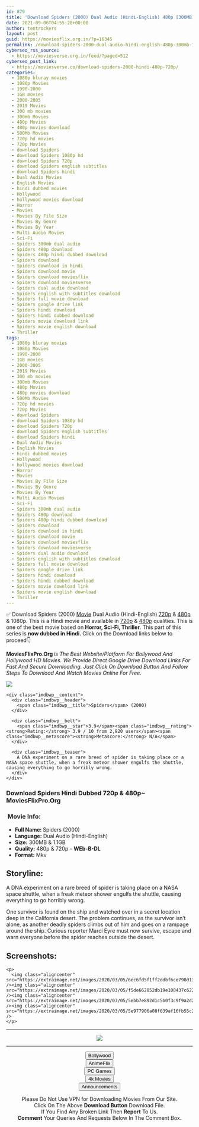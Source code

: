 ```yaml
---
id: 879
title: 'Download Spiders (2000) Dual Audio (Hindi-English) 480p [300MB] || 720p [1.1GB]'
date: 2021-09-06T04:55:28+00:00
author: tentrockers
layout: post
guid: https://moviesflix.org.in/?p=16345
permalink: /download-spiders-2000-dual-audio-hindi-english-480p-300mb-720p-1-1gb/
cyberseo_rss_source:
  - https://moviesverse.org.in/feed/?paged=512
cyberseo_post_link:
  - https://moviesverse.co/download-spiders-2000-hindi-480p-720p/
categories:
  - 1080p bluray movies
  - 1080p Movies
  - 1990-2000
  - 1GB movies
  - 2000-2005
  - 2019 Movies
  - 300 mb movies
  - 300mb Movies
  - 480p Movies
  - 480p movies download
  - 500Mb Movies
  - 720p hd movies
  - 720p Movies
  - download Spiders
  - download Spiders 1080p hd
  - download Spiders 720p
  - download Spiders english subtitles
  - download Spiders hindi
  - Dual Audio Movies
  - English Movies
  - hindi dubbed movies
  - Hollywood
  - hollywood movies download
  - Horror
  - Movies
  - Movies By File Size
  - Movies By Genre
  - Movies By Year
  - Multi Audio Movies
  - Sci-Fi
  - Spiders 300mb dual audio
  - Spiders 480p download
  - Spiders 480p hindi dubbed download
  - Spiders download
  - Spiders download in hindi
  - Spiders download movie
  - Spiders download moviesflix
  - Spiders download moviesverse
  - Spiders dual audio download
  - Spiders english with subtitles download
  - Spiders full movie download
  - Spiders google drive link
  - Spiders hindi download
  - Spiders hindi dubbed download
  - Spiders movie download link
  - Spiders movie english download
  - Thriller
tags:
  - 1080p bluray movies
  - 1080p Movies
  - 1990-2000
  - 1GB movies
  - 2000-2005
  - 2019 Movies
  - 300 mb movies
  - 300mb Movies
  - 480p Movies
  - 480p movies download
  - 500Mb Movies
  - 720p hd movies
  - 720p Movies
  - download Spiders
  - download Spiders 1080p hd
  - download Spiders 720p
  - download Spiders english subtitles
  - download Spiders hindi
  - Dual Audio Movies
  - English Movies
  - hindi dubbed movies
  - Hollywood
  - hollywood movies download
  - Horror
  - Movies
  - Movies By File Size
  - Movies By Genre
  - Movies By Year
  - Multi Audio Movies
  - Sci-Fi
  - Spiders 300mb dual audio
  - Spiders 480p download
  - Spiders 480p hindi dubbed download
  - Spiders download
  - Spiders download in hindi
  - Spiders download movie
  - Spiders download moviesflix
  - Spiders download moviesverse
  - Spiders dual audio download
  - Spiders english with subtitles download
  - Spiders full movie download
  - Spiders google drive link
  - Spiders hindi download
  - Spiders hindi dubbed download
  - Spiders movie download link
  - Spiders movie english download
  - Thriller
---
```

<div class="thecontent clearfix">
  <p>
    ✅ Download Spiders (2000) <a href="https://moviesverse.co/category/movies/" data-wpel-link="internal">Movie</a> Dual Audio (Hindi-English) <a href="https://moviesverse.co/720p-movies/" data-wpel-link="internal">720p</a>&nbsp;&&nbsp;<a href="https://moviesverse.co/480p-movies/" data-wpel-link="internal">480p</a> & 1080p. This is a Hindi movie and available in <a href="https://moviesverse.co/720p-movies/" data-wpel-link="internal">720p</a>&nbsp;&&nbsp;<a href="https://moviesverse.co/480p-movies/" data-wpel-link="internal">480p</a> qualities. This is one of the best movie based on <strong>Horror, Sci-Fi, Thriller</strong>. This part of this series is <strong>now dubbed in <span>Hindi.&nbsp;</span></strong><span>Click on the Download links below to proceed👇</span>
  </p>
  
  <p>
    <strong><span>MoviesFlixPro.Org&nbsp;</span></strong><em>is The Best Website/Platform For Bollywood And Hollywood HD Movies. We Provide Direct Google Drive Download Links For Fast And Secure Downloading. Just Click On Download Button And Follow Steps To&nbsp;Download And Watch Movies Online For Free.</em>
  </p>
  
  <div class="imdbwp imdbwp--movie dark">
    <div class="imdbwp__thumb">
      <a class="imdbwp__link" target="_blank" title="Spiders" href="https://www.imdb.com/title/tt0203940/" rel="nofollow external noopener noreferrer" data-wpel-link="external"><img class="imdbwp__img" src="https://m.media-amazon.com/images/M/MV5BN2RmNTkyZTYtOTQwOS00YzY0LTg1MTEtOGVmZGQzMjA4MWMyXkEyXkFqcGdeQXVyMTQxNzMzNDI@._V1_SX300.jpg" /></a>
    </div>
    
    <div class="imdbwp__content">
      <div class="imdbwp__header">
        <span class="imdbwp__title">Spiders</span> (2000)
      </div>
      
      <div class="imdbwp__belt">
        <span class="imdbwp__star">3.9</span><span class="imdbwp__rating"><strong>Rating:</strong> 3.9 / 10 from 2,920 users</span><span class="imdbwp__metascore"><strong>Metascore:</strong> N/A</span>
      </div>
      
      <div class="imdbwp__teaser">
        A DNA experiment on a rare breed of spider is taking place on a NASA space shuttle, when a freak meteor shower engulfs the shuttle, causing everything to go horribly wrong.
      </div>
    </div>
  </div>
  
  <h3>
    <span>Download Spiders Hindi Dubbed 720p & 480p~ MoviesFlixPro.Org</span>
  </h3>
  
  <h3>
    <span>&nbsp;Movie Info:&nbsp;</span>
  </h3>
  
  <ul>
    <li>
      <strong>Full Name: </strong>Spiders (2000)
    </li>
    <li>
      <strong>Language:</strong> Dual Audio (Hindi-English)
    </li>
    <li>
      <strong>Size:</strong> 300MB & 1.1GB
    </li>
    <li>
      <strong>Quality:</strong> 480p & 720p – <span><strong>WEb-B-DL</strong></span>
    </li>
    <li>
      <strong>Format:</strong>&nbsp;Mkv
    </li>
  </ul>
  
  <h2>
    <span>Storyline:</span>
  </h2>
  
  <p>
    A DNA experiment on a rare breed of spider is taking place on a NASA space shuttle, when a freak meteor shower engulfs the shuttle, causing everything to go horribly wrong.
  </p>
  
  <p>
    One survivor is found on the ship and watched over in a secret location deep in the California desert. The problem continues, as the survivor isn’t alone, as another deadly spiders climbs out of him and goes on a rampage around the ship. Curious reporter Marci Eyre must now survive, escape and warn everyone before the spider reaches outside the desert.
  </p>
  
  <div class="summary_text">
    <h2>
      <span>Screenshots:</span>
    </h2>
    
    <p>
      <img class="aligncenter" src="https://extraimage.net/images/2020/03/05/6ec6fd5f1ff2ddbf6ce798d1313369f6.jpg" /><img class="aligncenter" src="https://extraimage.net/images/2020/03/05/f5de662852db19e108437c622be035f2.jpg" /><img class="aligncenter" src="https://extraimage.net/images/2020/03/05/5ebb7e892d1c5b0f3c9f9a2d2dfb1563.jpg" /><img class="aligncenter" src="https://extraimage.net/images/2020/03/05/5e977906a08f039af16fb55c2addce29.jpg" />
    </p>
  </div>
</div>

<center>
  </p> 
  
  <hr />
  
  <p>
    <a href="http://gdrivepro.xyz/join.php" data-wpel-link="external" target="_blank" rel="nofollow external noopener noreferrer"><img src="https://i.imgur.com/FhMdWdW.png" /></a>
  </p>
  
  <hr />
  
  <p>
    <a href="https://dogemovies.xyz" target="_blank" data-wpel-link="external" rel="nofollow external noopener noreferrer"><button class="button button5">Bollywood</button></a><br /> <a href="https://animeflix.in" target="_blank" data-wpel-link="external" rel="nofollow external noopener noreferrer"><button class="button button5">AnimeFlix</button></a><br /> <a href="https://gamesflix.net/" target="_blank" data-wpel-link="external" rel="nofollow external noopener noreferrer"><button class="button button5">PC Games</button></a><br /> <a href="https://uhdmovies.in" target="_blank" data-wpel-link="external" rel="nofollow external noopener noreferrer"><button class="button button5">4k Movies</button></a><br /> <a href="https://moviesverse.co/announcements/" target="_blank" data-wpel-link="internal" rel="noopener"><button class="button button5">Announcements</button></a>
  </p>
  
  <div class="alert alert-danger">
    Please Do Not Use VPN for Downloading Movies From Our Site.
  </div>
  
  <div class="alert alert-success">
    Click On The Above <strong>Download Button</strong> Download File.
  </div>
  
  <div class="alert alert-warning">
    If You Find Any Broken Link Then <strong>Report</strong> To Us.
  </div>
  
  <div class="alert alert-info">
    <strong>Comment</strong> Your Queries And Requests Below In The Comment Box.
  </div>
  
  <p>
    </center>
  </p>